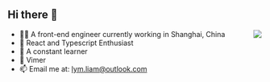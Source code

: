 ## Hi there 👋
<img align="right" src="https://github-readme-stats.vercel.app/api?username=liyiming22&show_icons=true&icon_color=805AD5&text_color=718096&bg_color=ffffff&hide_title=true" />

- 👨‍💻 A front-end engineer currently working in Shanghai, China
- 🤗 React and Typescript Enthusiast
- 🧠 A constant learner
- 🥑 Vimer
- 📫 Email me at: [lym.liam@outlook.com](mailto:lym.liam@outlook.com)

<!--
**liyiming22/liyiming22** is a ✨ _special_ ✨ repository because its `README.md` (this file) appears on your GitHub profile.

Here are some ideas to get you started:

- 🔭 I’m currently working on ...
- 🌱 I’m currently learning ...
- 👯 I’m looking to collaborate on ...
- 🤔 I’m looking for help with ...
- 💬 Ask me about ...
- 📫 How to reach me: ...
- 😄 Pronouns: ...
- ⚡ Fun fact: ...
-->
